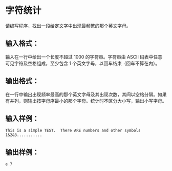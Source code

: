 # 字符统计
请编写程序，找出一段给定文字中出现最频繁的那个英文字母。

## 输入格式：
输入在一行中给出一个长度不超过 1000 的字符串。字符串由 ASCII 码表中任意可见字符及空格组成，至少包含 1 个英文字母，以回车结束（回车不算在内）。

## 输出格式：
在一行中输出出现频率最高的那个英文字母及其出现次数，其间以空格分隔。如果有并列，则输出按字母序最小的那个字母。统计时不区分大小写，输出小写字母。

## 输入样例：
    This is a simple TEST.  There ARE numbers and other symbols 1&2&3...........
## 输出样例：
    e 7